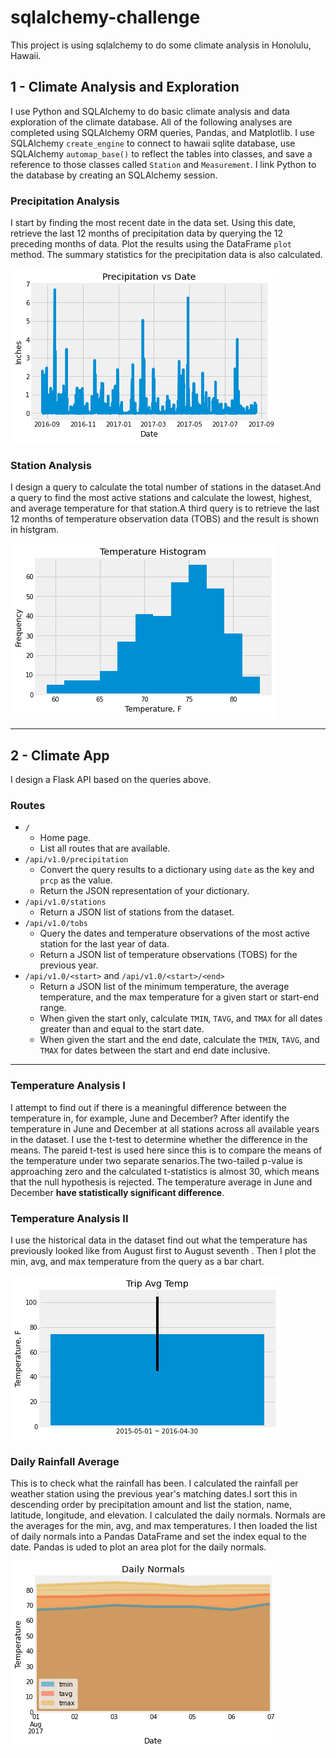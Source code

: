 # sqlalchemy-challenge
This project is using sqlalchemy to do some climate analysis in Honolulu, Hawaii.

## 1 - Climate Analysis and Exploration

I use Python and SQLAlchemy to do basic climate analysis and data exploration of the climate database. All of the following analyses are completed using SQLAlchemy ORM queries, Pandas, and Matplotlib. I use SQLAlchemy `create_engine` to connect to hawaii sqlite database, use SQLAlchemy `automap_base()` to reflect the tables into classes, and save a reference to those classes called `Station` and `Measurement`. I link Python to the database by creating an SQLAlchemy session.

### Precipitation Analysis

I start by finding the most recent date in the data set. Using this date, retrieve the last 12 months of precipitation data by querying the 12 preceding months of data. Plot the results using the DataFrame `plot` method. The summary statistics for the precipitation data is also calculated.

  ![precipitation](Images/precipitation.png)

### Station Analysis

I design a query to calculate the total number of stations in the dataset.And a query to find the most active stations and calculate the lowest, highest, and average temperature  for that station.A third query is to retrieve the last 12 months of temperature observation data (TOBS) and the result is shown in histgram. 

  ![station-histogram](Images/station-histogram.png)

- - -

## 2 - Climate App

I design a Flask API based on the queries above.

### Routes

* `/`
  * Home page.
  * List all routes that are available.
* `/api/v1.0/precipitation`
  * Convert the query results to a dictionary using `date` as the key and `prcp` as the value.
  * Return the JSON representation of your dictionary.
* `/api/v1.0/stations`
  * Return a JSON list of stations from the dataset.
* `/api/v1.0/tobs`
  * Query the dates and temperature observations of the most active station for the last year of data.
  * Return a JSON list of temperature observations (TOBS) for the previous year.
* `/api/v1.0/<start>` and `/api/v1.0/<start>/<end>`
  * Return a JSON list of the minimum temperature, the average temperature, and the max temperature for a given start or start-end range.
  * When given the start only, calculate `TMIN`, `TAVG`, and `TMAX` for all dates greater than and equal to the start date.
  * When given the start and the end date, calculate the `TMIN`, `TAVG`, and `TMAX` for dates between the start and end date inclusive.

- - -
### Temperature Analysis I

I attempt to find out if there is a meaningful difference between the temperature in, for example, June and December? After identify the temperature in June and December at all stations across all available years in the dataset. I use the t-test to determine whether the difference in the means. The pareid t-test is used here since this is to compare the means of the temperature under two separate senarios.The two-tailed p-value is approaching zero and the calculated t-statistics is almost 30, which means that the null hypothesis is rejected. The temperature average in June and December **have statistically significant difference**.

### Temperature Analysis II

I use the historical data in the dataset find out what the temperature has previously looked like from August first to August seventh . Then I plot the min, avg, and max temperature from the query as a bar chart.

  ![temperature](Images/temperature.png)

### Daily Rainfall Average

This is to check what the rainfall has been. I calculated the rainfall per weather station using the previous year's matching dates.I sort this in descending order by precipitation amount and list the station, name, latitude, longitude, and elevation. I calculated the daily normals. Normals are the averages for the min, avg, and max temperatures. I then loaded the list of daily normals into a Pandas DataFrame and set the index equal to the date. Pandas is uded to plot an area plot for the daily normals.

  ![daily-normals](Images/daily-normals.png)
